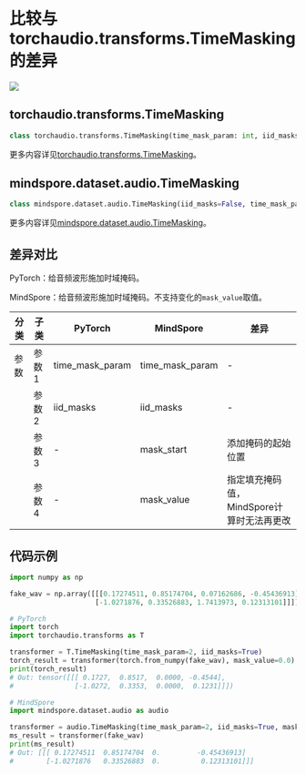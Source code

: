 # 比较与torchaudio.transforms.TimeMasking的差异

<a href="https://gitee.com/mindspore/docs/blob/master/docs/mindspore/source_zh_cn/note/api_mapping/pytorch_diff/TimeMasking.md" target="_blank"><img src="https://mindspore-website.obs.cn-north-4.myhuaweicloud.com/website-images/master/resource/_static/logo_source.png"></a>

## torchaudio.transforms.TimeMasking

```python
class torchaudio.transforms.TimeMasking(time_mask_param: int, iid_masks: bool = False)
```

更多内容详见[torchaudio.transforms.TimeMasking](https://pytorch.org/audio/0.8.0/transforms.html#torchaudio.transforms.TimeMasking.html)。

## mindspore.dataset.audio.TimeMasking

```python
class mindspore.dataset.audio.TimeMasking(iid_masks=False, time_mask_param=0, mask_start=0, mask_value=0.0)
```

更多内容详见[mindspore.dataset.audio.TimeMasking](https://mindspore.cn/docs/zh-CN/master/api_python/dataset_audio/mindspore.dataset.audio.TimeMasking.html#mindspore.dataset.audio.TimeMasking)。

## 差异对比

PyTorch：给音频波形施加时域掩码。

MindSpore：给音频波形施加时域掩码。不支持变化的`mask_value`取值。

| 分类 | 子类 |PyTorch | MindSpore | 差异 |
| --- | ---   | ---   | ---        |---  |
|参数 | 参数1 | time_mask_param      | time_mask_param     | - |
|     | 参数2 | iid_masks   | iid_masks   | - |
|     | 参数3 | -   | mask_start   | 添加掩码的起始位置 |
|     | 参数4 | -   | mask_value   | 指定填充掩码值，MindSpore计算时无法再更改 |

## 代码示例

```python
import numpy as np

fake_wav = np.array([[[0.17274511, 0.85174704, 0.07162686, -0.45436913],
                     [-1.0271876, 0.33526883, 1.7413973, 0.12313101]]]).astype(np.float32)

# PyTorch
import torch
import torchaudio.transforms as T

transformer = T.TimeMasking(time_mask_param=2, iid_masks=True)
torch_result = transformer(torch.from_numpy(fake_wav), mask_value=0.0)
print(torch_result)
# Out: tensor([[[ 0.1727,  0.8517,  0.0000, -0.4544],
#               [-1.0272,  0.3353,  0.0000,  0.1231]]])

# MindSpore
import mindspore.dataset.audio as audio

transformer = audio.TimeMasking(time_mask_param=2, iid_masks=True, mask_start=0, mask_value=0.0)
ms_result = transformer(fake_wav)
print(ms_result)
# Out: [[[ 0.17274511  0.85174704  0.         -0.45436913]
#        [-1.0271876   0.33526883  0.          0.12313101]]]
```
